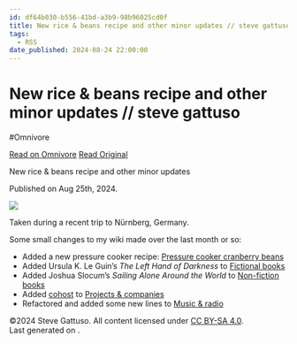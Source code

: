 ```yaml
---
id: df64b030-b556-41bd-a3b9-98b96025cd0f
title: New rice & beans recipe and other minor updates // steve gattuso
tags:
  - RSS
date_published: 2024-08-24 22:00:00
---
```


# New rice & beans recipe and other minor updates // steve gattuso
#Omnivore

[Read on Omnivore](https://omnivore.app/me/new-rice-beans-recipe-and-other-minor-updates-steve-gattuso-1918a598cc6)
[Read Original](https://www.stevegattuso.me/2024/08/25/recipe-and-updates.html)



 New rice &amp; beans recipe and other minor updates

 Published on Aug 25th, 2024.

![](https:&#x2F;&#x2F;proxy-prod.omnivore-image-cache.app&#x2F;0x0,stFGIdLSqj_TDpsw2mq9xkL-VyzLw9mRsABmaLAlav6I&#x2F;https:&#x2F;&#x2F;www.stevegattuso.me&#x2F;static&#x2F;blog-images&#x2F;2024-08-25-updates.JPG)

Taken during a recent trip to Nürnberg, Germany.

Some small changes to my wiki made over the last month or so:

* Added a new pressure cooker recipe: [Pressure cooker cranberry beans](https:&#x2F;&#x2F;www.stevegattuso.me&#x2F;wiki&#x2F;202005180000.html)
* Added Ursula K. Le Guin’s _The Left Hand of Darkness_ to [Fictional books](https:&#x2F;&#x2F;www.stevegattuso.me&#x2F;wiki&#x2F;202312091217.html)
* Added Joshua Slocum’s _Sailing Alone Around the World_ to [Non-fiction books](https:&#x2F;&#x2F;www.stevegattuso.me&#x2F;wiki&#x2F;202312091218.html)
* Added [cohost](https:&#x2F;&#x2F;cohost.org&#x2F;) to [Projects &amp; companies](https:&#x2F;&#x2F;www.stevegattuso.me&#x2F;wiki&#x2F;202312091215.html)
* Refactored and added some new lines to [Music &amp; radio](https:&#x2F;&#x2F;www.stevegattuso.me&#x2F;wiki&#x2F;202310092054.html)

 ©2024 Steve Gattuso. All content licensed under [CC BY-SA 4.0](https:&#x2F;&#x2F;creativecommons.org&#x2F;licenses&#x2F;by-sa&#x2F;4.0&#x2F;).  
Last generated on .